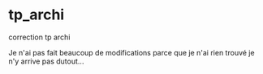 # tp_archi
correction tp archi

Je n'ai pas fait beaucoup de modifications parce que je n'ai rien trouvé je n'y arrive pas dutout...

